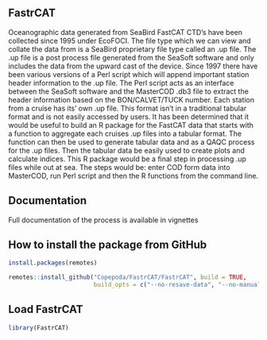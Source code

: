 <!-- README.md is generated from README.Rmd. Please edit that file -->
FastrCAT
--------

Oceanographic data generated from SeaBird FastCAT CTD’s have been collected since 1995 under EcoFOCI. The file type which we can view and collate the data from is a SeaBird proprietary file type called an .up file. The .up file is a post process file generated from the SeaSoft software and only includes the data from the upward cast of the device. Since 1997 there have been various versions of a Perl script which will append important station header information to the .up file. The Perl script acts as an interface between the SeaSoft software and the MasterCOD .db3 file to extract the header information based on the BON/CALVET/TUCK number. Each station from a cruise has its’ own .up file. This format isn’t in a traditional tabular format and is not easily accessed by users. It has been determined that it would be useful to build an R package for the FastCAT data that starts with a function to aggregate each cruises .up files into a tabular format. The function can then be used to generate tabular data and as a QAQC process for the .up files. Then the tabular data be easily used to create plots and calculate indices. This R package would be a final step in processing .up files while out at sea. The steps would be: enter COD form data into MasterCOD, run Perl script and then the R functions from the command line.

Documentation
-------------

Full documentation of the process is available in vignettes

How to install the package from GitHub
--------------------------------------

``` r
install.packages(remotes)

remotes::install_github("Copepoda/FastrCAT/FastrCAT", build = TRUE, 
                        build_opts = c("--no-resave-data", "--no-manual"))
```

Load FastrCAT
-------------

``` r
library(FastrCAT)
```
